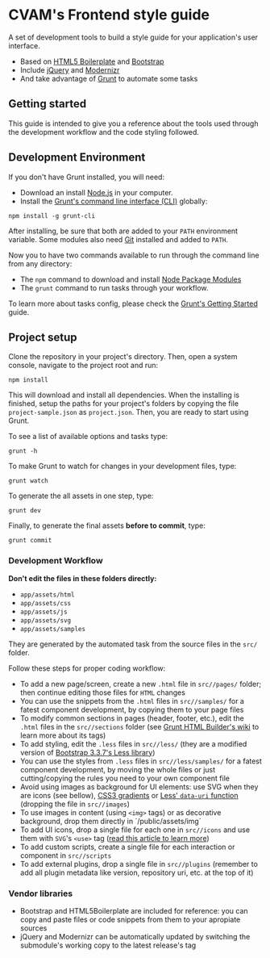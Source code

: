 CVAM's Frontend style guide
===========================

A set of development tools to build a style guide for your application's user interface. 

* Based on [HTML5 Boilerplate](http://html5boilerplate.com/) and [Bootstrap](http://getbootstrap.com/)
* Include [jQuery](http://jquery.com/) and [Modernizr](http://modernizr.com/)
* And take advantage of [Grunt](http://gruntjs.com/) to automate some tasks

## Getting started

This guide is intended to give you a reference about the tools used through the development workflow and the code styling followed.

## Development Environment

If you don't have Grunt installed, you will need:
* Download an install [Node.js](http://nodejs.org/download/) in your computer. 
* Install the [Grunt's command line interface (CLI)](http://gruntjs.com/getting-started#installing-the-cli) globally:
```
npm install -g grunt-cli
```

After installing, be sure that both are added to your `PATH` environment variable. Some modules also need [Git](http://git-scm.com/downloads) installed and added to `PATH`.

Now you to have two commands available to run through the command line from any directory:
* The `npm` command  to download and install [Node Package Modules](https://www.npmjs.org/)
* The `grunt` command to run tasks through your workflow.

To learn more about tasks config, please check the [Grunt's Getting Started](http://gruntjs.com/getting-started) guide. 

## Project setup

Clone the repository in your project's directory. Then, open a system console, navigate to the project root and run:

```
npm install
```

This will download and install all dependencies. When the installing is finished, setup the paths for your project's folders by copying the file `project-sample.json` as `project.json`. Then, you are ready to start using Grunt.

To see a list of available options and tasks type:
```
grunt -h
```

To make Grunt to watch for changes in your development files, type:
```
grunt watch
```

To generate the all assets in one step, type:
```
grunt dev
```

Finally, to generate the final assets **before to commit**, type:
```
grunt commit
```

### Development Workflow

**Don't edit the files in these folders directly:** 
* `app/assets/html`
* `app/assets/css`
* `app/assets/js`
* `app/assets/svg`
* `app/assets/samples`

They are generated by the automated task from the source files in the `src/` folder.

Follow these steps for proper coding workflow:

* To add a new page/screen, create a new `.html` file in `src//pages/` folder; then continue editing those files for `HTML` changes
* You can use the snippets from the `.html` files in `src//samples/` for a fatest component development, by copying them to your page files
* To modify common sections in pages (header, footer, etc.), edit the `.html` files in the `src//sections` folder (see [Grunt HTML Builder's wiki](https://github.com/spatools/grunt-html-build/wiki) to learn more about its tags)
* To add styling, edit the `.less` files in `src//less/` (they are a modified version of [Bootstrap 3.3.7's Less library](http://getbootstrap.com/css/#less))
* You can use the styles from `.less` files in `src//less/samples/` for a fatest component development, by moving the whole files or just cutting/copying the rules you need to your own component file
* Avoid using images as background for UI elements: use SVG when they are icons (see bellow), [CSS3 gradients](http://www.colorzilla.com/gradient-editor/) or [Less' `data-uri` function](http://lesscss.org/functions/#misc-functions-data-uri) (dropping the file in `src//images`)
* To use images in content (using `<img>` tags) or as decorative background, drop them directly in ´/public/assets/img´
* To add UI icons, drop a single file for each one in `src//icons` and use them with `SVG`'s `<use>` tag ([read this article to learn more](https://css-tricks.com/svg-sprites-use-better-icon-fonts/))
* To add custom scripts, create a single file for each interaction or component in `src//scripts`
* To add external plugins, drop a single file in `src//plugins` (remember to add all plugin metadata like version, repository uri, etc. at the top of it)

### Vendor libraries

* Bootstrap and HTML5Boilerplate are included for reference: you can copy and paste files or code snippets from them to your apropiate sources
* jQuery and Modernizr can be automatically updated by switching the submodule's working copy to the latest release's tag 